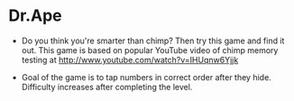 # Dr.Ape

* Do you think you're smarter than chimp? Then try this game and find it out. This game is based on popular YouTube video of chimp memory testing at http://www.youtube.com/watch?v=IHUqnw6Yjjk

* Goal of the game is to tap numbers in correct order after they hide. Difficulty increases after completing the level.